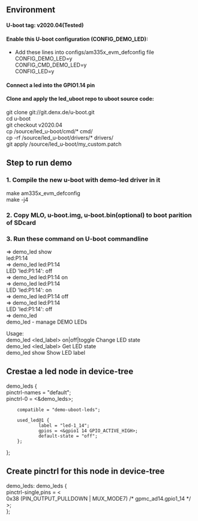 ## Environment
#### U-boot tag: v2020.04(Tested)
#### Enable this U-boot configuration (CONFIG_DEMO_LED):
- Add these lines into configs/am335x_evm_defconfig file  
CONFIG_DEMO_LED=y  
CONFIG_CMD_DEMO_LED=y  
CONFIG_LED=y  

#### Connect a led into the GPIO1.14 pin

#### Clone and apply the led_uboot repo to uboot source code:
git clone git://git.denx.de/u-boot.git   
cd u-boot   
git checkout v2020.04  
cp /source/led_u-boot/cmd/* cmd/  
cp -rf /source/led_u-boot/drivers/* drivers/  
git apply /source/led_u-boot/my_custom.patch  

## Step to run demo
### 1. Compile the new u-boot with demo-led driver in it
make am335x_evm_defconfig  
make -j4
### 2. Copy MLO, u-boot.img, u-boot.bin(optional) to boot parition of SDcard
### 3. Run these command on U-boot commandline  
=> demo_led show  
led:P1:14  
=> demo_led led:P1:14  
LED 'led:P1:14': off  
=> demo_led led:P1:14 on  
=> demo_led led:P1:14  
LED 'led:P1:14': on  
=> demo_led led:P1:14 off  
=> demo_led led:P1:14  
LED 'led:P1:14': off  
=> demo_led  
demo_led - manage DEMO LEDs  

Usage:  
demo_led <led_label> on|off|toggle      Change LED state  
demo_led <led_label>    Get LED state  
demo_led show    Show LED label  

 

## Crestae a led node in device-tree  
demo_leds {  
		pinctrl-names = "default";  
		pinctrl-0 = <&demo_leds>;  

		compatible = "demo-uboot-leds";  
  
		used_led@1 {  
				label = "led-1_14";  
				gpios = <&gpio1 14 GPIO_ACTIVE_HIGH>;  
				default-state = "off";  
		};  
};  

## Create pinctrl for this node in device-tree  
demo_leds: demo_leds {  
		pinctrl-single,pins = <  
				0x38 (PIN_OUTPUT_PULLDOWN | MUX_MODE7) /* gpmc_ad14.gpio1_14 */  
		>;  
};  


